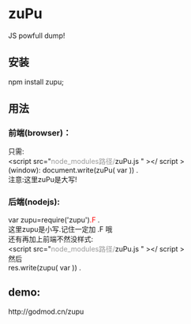 zuPu
====

JS powfull dump!


<h2>安装</h2>
npm install zupu;
<h2>用法</h2>
<h3>前端(browser)：</h3>
只需:<br/>
&lt;script src="<span style="color:#999">node_modules路径/</span>zuPu.js " &gt;&lt;/ script &gt;<br/>
(window): document.write(zuPu( var )) .<br/>
注意:这里zuPu是大写!

<h3>后端(nodejs): </h3>
<div>var zupu=require('zupu')<span style="color:red">.F </span>.</div>
这里zupu是小写.记住一定加 .F 哦  <br/>
还有再加上前端不然没样式:<br/>
&lt;script src="<span style="color:#999">node_modules路径/</span>zuPu.js " &gt;&lt;/ script &gt;<br/>
然后 <br/>
res.write(zupu( var )) .<br/>

<h2>demo:</h2>
http://godmod.cn/zupu
